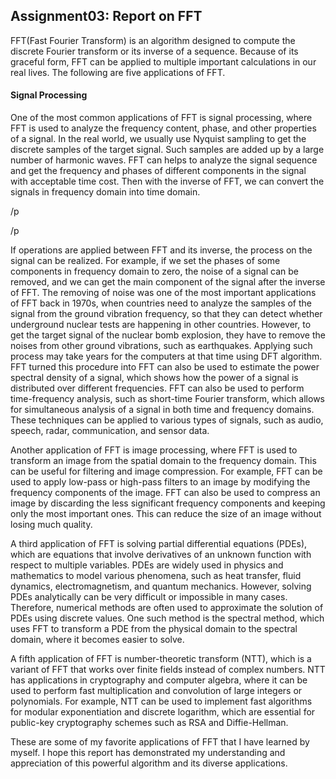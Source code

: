 ## Assignment03: Report on FFT

  FFT(Fast Fourier Transform) is an algorithm designed to compute the discrete Fourier transform or its inverse of a sequence. Because of its graceful form, FFT can be applied to multiple important calculations in our real lives. The following are five applications of FFT.

#### Signal Processing

  One of the most common applications of FFT is signal processing, where FFT is used to analyze the frequency content, phase, and other properties of a signal. In the real world, we usually use Nyquist sampling to get the discrete samples of the target signal. Such samples are added up by a large number of  harmonic waves. FFT can helps to analyze the signal sequence and get the frequency and phases of different components in the  signal with acceptable time cost. Then with the inverse of FFT, we can convert the signals in frequency domain into time domain. 

/p

/p

  If operations are applied between FFT and its inverse, the process on the signal can be realized. For example, if we set the phases of some components in frequency domain to zero, the noise of a signal can be removed, and we can get the main component of the signal after the inverse of FFT. The removing of noise was one of the most    important applications of FFT back in 1970s, when countries need to analyze the samples of the signal from the ground vibration frequency, so that they can detect whether underground nuclear tests are happening in other countries. However, to get the target signal of the nuclear bomb explosion, they have to remove the noises from other ground vibrations, such as earthquakes. Applying such process may take years for the computers at that time using DFT algorithm. FFT turned this procedure into               FFT can also be used to estimate the power spectral density of a signal, which shows how the power of a signal is distributed over different frequencies. FFT can also be used to perform time-frequency analysis, such as short-time Fourier transform, which allows for simultaneous analysis of a signal in both time and frequency domains. These techniques can be applied to various types of signals, such as audio, speech, radar, communication, and sensor data.

Another application of FFT is image processing, where FFT is used to transform an image from the spatial domain to the frequency domain. This can be useful for filtering and image compression. For example, FFT can be used to apply low-pass or high-pass filters to an image by modifying the frequency components of the image. FFT can also be used to compress an image by discarding the less significant frequency components and keeping only the most important ones. This can reduce the size of an image without losing much quality.

A third application of FFT is solving partial differential equations (PDEs), which are equations that involve derivatives of an unknown function with respect to multiple variables. PDEs are widely used in physics and mathematics to model various phenomena, such as heat transfer, fluid dynamics, electromagnetism, and quantum mechanics. However, solving PDEs analytically can be very difficult or impossible in many cases. Therefore, numerical methods are often used to approximate the solution of PDEs using discrete values. One such method is the spectral method, which uses FFT to transform a PDE from the physical domain to the spectral domain, where it becomes easier to solve.

A fifth application of FFT is number-theoretic transform (NTT), which is a variant of FFT that works over finite fields instead of complex numbers. NTT has applications in cryptography and computer algebra, where it can be used to perform fast multiplication and convolution of large integers or polynomials. For example, NTT can be used to implement fast algorithms for modular exponentiation and discrete logarithm, which are essential for public-key cryptography schemes such as RSA and Diffie-Hellman.

These are some of my favorite applications of FFT that I have learned by myself. I hope this report has demonstrated my understanding and appreciation of this powerful algorithm and its diverse applications.
